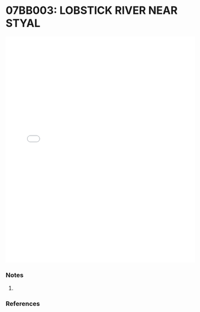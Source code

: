 # 07BB003: LOBSTICK RIVER NEAR STYAL

<iframe src="/_static/stations/07BB003_fdc.html" width="100%" height="600" frameborder="0"></iframe>

### Notes
1. 

### References

